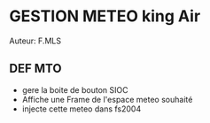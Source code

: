 # GESTION METEO  king Air
Auteur: F.MLS

## DEF MTO
- gere la boite de bouton SIOC 
- Affiche une Frame de l'espace meteo souhaité
- injecte cette meteo dans fs2004
